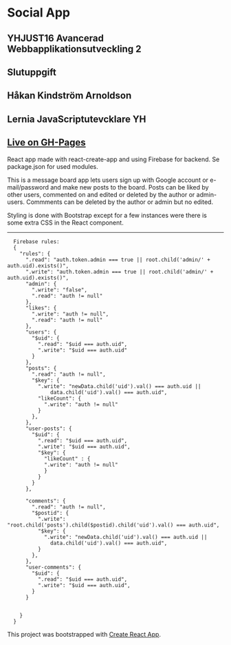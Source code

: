 Social App
=======

## YHJUST16 Avancerad Webbapplikationsutveckling 2
## Slutuppgift
## Håkan Kindström Arnoldson
## Lernia JavaScriptutevcklare YH

## [Live on GH-Pages](https://hkarn.github.io/social-app-yhjust16/)

React app made with react-create-app and using Firebase for backend. Se package.json for used modules.

This is a message board app lets users sign up with Google account or e-mail/password and make new posts to the board. Posts can be liked by other users, commented on and edited or deleted by the author or admin-users. Commments can be deleted by the author or admin but no edited. 

Styling is done with Bootstrap except for a few instances were there is some extra CSS in the React component.

---

      Firebase rules:
      {
        "rules": {
          ".read": "auth.token.admin === true || root.child('admin/' + auth.uid).exists()",
          ".write": "auth.token.admin === true || root.child('admin/' + auth.uid).exists()",
          "admin": {
            ".write": "false",
            ".read": "auth != null"
          },
          "likes": {
            ".write": "auth != null",
            ".read": "auth != null"
          },
          "users": {
            "$uid": {
              ".read": "$uid === auth.uid",
              ".write": "$uid === auth.uid"
            }
          },
          "posts": {
            ".read": "auth != null",
            "$key": {
              ".write": "newData.child('uid').val() === auth.uid || 
                  data.child('uid').val() === auth.uid",
              "likeCount": {
                ".write": "auth != null"
              }
            },
          },
          "user-posts": {
            "$uid": {
              ".read": "$uid === auth.uid",
              ".write": "$uid === auth.uid",
              "$key": {
                "likeCount" : {
                ".write": "auth != null"
                }
              }
            }
          },
          
          "comments": {
            ".read": "auth != null",
            "$postid": {
              ".write": "root.child('posts').child($postid).child('uid').val() === auth.uid",
              "$key": {
                ".write": "newData.child('uid').val() === auth.uid || 
                  data.child('uid').val() === auth.uid",
              }
            },
          },
          "user-comments": {
            "$uid": {
              ".read": "$uid === auth.uid",
              ".write": "$uid === auth.uid",
            }
          }
          
          
        }
      }


This project was bootstrapped with [Create React App](https://github.com/facebookincubator/create-react-app).
